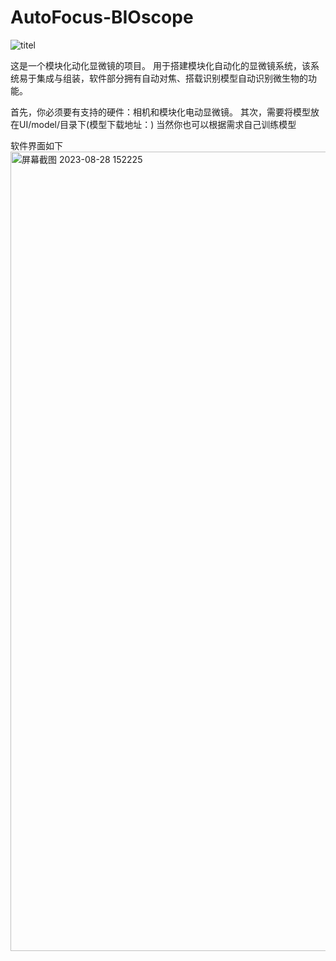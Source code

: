 # AutoFocus-BIOscope
![titel](https://github.com/AHaoI111/AutoFocus-BIOscope/assets/108380260/00084c35-edab-44c1-a5bc-fb7400202397)


这是一个模块化动化显微镜的项目。
用于搭建模块化自动化的显微镜系统，该系统易于集成与组装，软件部分拥有自动对焦、搭载识别模型自动识别微生物的功能。


首先，你必须要有支持的硬件：相机和模块化电动显微镜。
其次，需要将模型放在UI/model/目录下(模型下载地址：)
当然你也可以根据需求自己训练模型

软件界面如下
<img width="1279" alt="屏幕截图 2023-08-28 152225" src="https://github.com/AHaoI111/AutoFocus-BIOscope/assets/108380260/9feec925-d5d5-4f4d-b023-370f065612b7">


